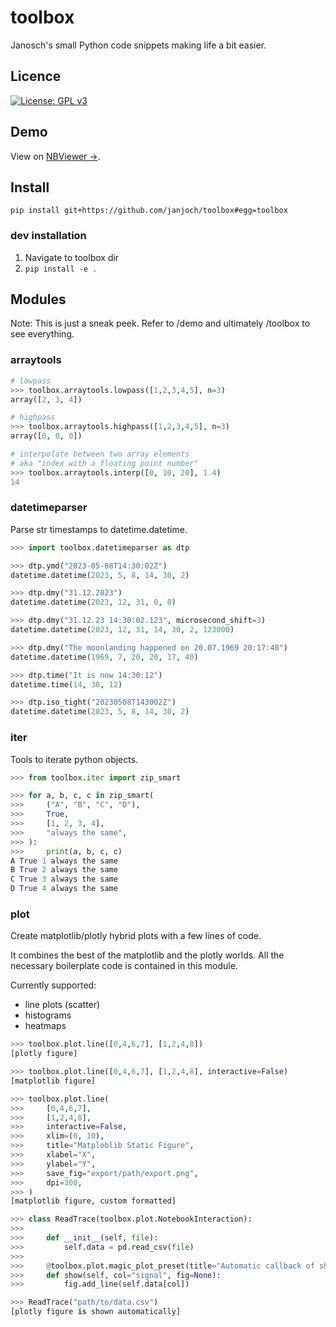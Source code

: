 # toolbox
Janosch's small Python code snippets making life a bit easier.

## Licence
[![License: GPL v3](https://img.shields.io/badge/License-GPLv3-blue.svg)](https://www.gnu.org/licenses/gpl-3.0)

## Demo
View on [NBViewer &rarr;](https://nbviewer.org/github/janjoch/toolbox/tree/main/demo/).

## Install
```pip install git+https://github.com/janjoch/toolbox#egg=toolbox```

### dev installation
1. Navigate to toolbox dir
2. ```pip install -e .```

## Modules

Note: This is just a sneak peek. Refer to /demo and ultimately /toolbox to see everything.

### arraytools
```python
# lowpass
>>> toolbox.arraytools.lowpass([1,2,3,4,5], n=3)
array([2, 3, 4])

# highpass
>>> toolbox.arraytools.highpass([1,2,3,4,5], n=3)
array([0, 0, 0])

# interpolate between two array elements
# aka "index with a floating point number"
>>> toolbox.arraytools.interp([0, 10, 20], 1.4)
14
```

### datetimeparser
Parse str timestamps to datetime.datetime.

```python
>>> import toolbox.datetimeparser as dtp

>>> dtp.ymd("2023-05-08T14:30:02Z")
datetime.datetime(2023, 5, 8, 14, 30, 2)

>>> dtp.dmy("31.12.2023")
datetime.datetime(2023, 12, 31, 0, 0)

>>> dtp.dmy("31.12.23 14:30:02.123", microsecond_shift=3)
datetime.datetime(2023, 12, 31, 14, 30, 2, 123000)

>>> dtp.dmy("The moonlanding happened on 20.07.1969 20:17:40")
datetime.datetime(1969, 7, 20, 20, 17, 40)

>>> dtp.time("It is now 14:30:12")
datetime.time(14, 30, 12)

>>> dtp.iso_tight("20230508T143002Z")
datetime.datetime(2023, 5, 8, 14, 30, 2)
```

### iter
Tools to iterate python objects.

```python
>>> from toolbox.iter import zip_smart

>>> for a, b, c, c in zip_smart(
>>>     ("A", "B", "C", "D"),
>>>     True,
>>>     [1, 2, 3, 4],
>>>     "always the same",
>>> ):
>>>     print(a, b, c, c)
A True 1 always the same
B True 2 always the same
C True 3 always the same
D True 4 always the same
```

### plot
Create matplotlib/plotly hybrid plots with a few lines of code.

It combines the best of the matplotlib and the plotly worlds.
All the necessary boilerplate code is contained in this module.

Currently supported:
* line plots (scatter)
* histograms
* heatmaps

```python
>>> toolbox.plot.line([0,4,6,7], [1,2,4,8])
[plotly figure]

>>> toolbox.plot.line([0,4,6,7], [1,2,4,8], interactive=False)
[matplotlib figure]

>>> toolbox.plot.line(
>>>     [0,4,6,7],
>>>     [1,2,4,8],
>>>     interactive=False,
>>>     xlim=(0, 10),
>>>     title="Matploblib Static Figure",
>>>     xlabel="X",
>>>     ylabel="Y",
>>>     save_fig="export/path/export.png",
>>>     dpi=300,
>>> )
[matplotlib figure, custom formatted]

>>> class ReadTrace(toolbox.plot.NotebookInteraction):
>>> 
>>>     def __init__(self, file):
>>>         self.data = pd.read_csv(file)
>>>     
>>>     @toolbox.plot.magic_plot_preset(title="Automatic callback of show() in a Jupyter notebook")
>>>     def show(self, col="signal", fig=None):
>>>         fig.add_line(self.data[col])

>>> ReadTrace("path/to/data.csv")
[plotly figure is shown automatically]
```
